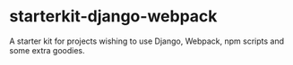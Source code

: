 # starterkit-django-webpack
A starter kit for projects wishing to use Django, Webpack, npm scripts and some extra goodies.
